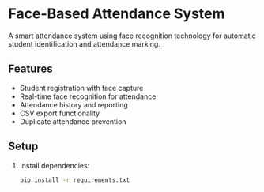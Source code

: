 # Face-Based Attendance System

A smart attendance system using face recognition technology for automatic student identification and attendance marking.

## Features

- Student registration with face capture
- Real-time face recognition for attendance
- Attendance history and reporting
- CSV export functionality
- Duplicate attendance prevention

## Setup

1. Install dependencies:
   ```bash
   pip install -r requirements.txt 
